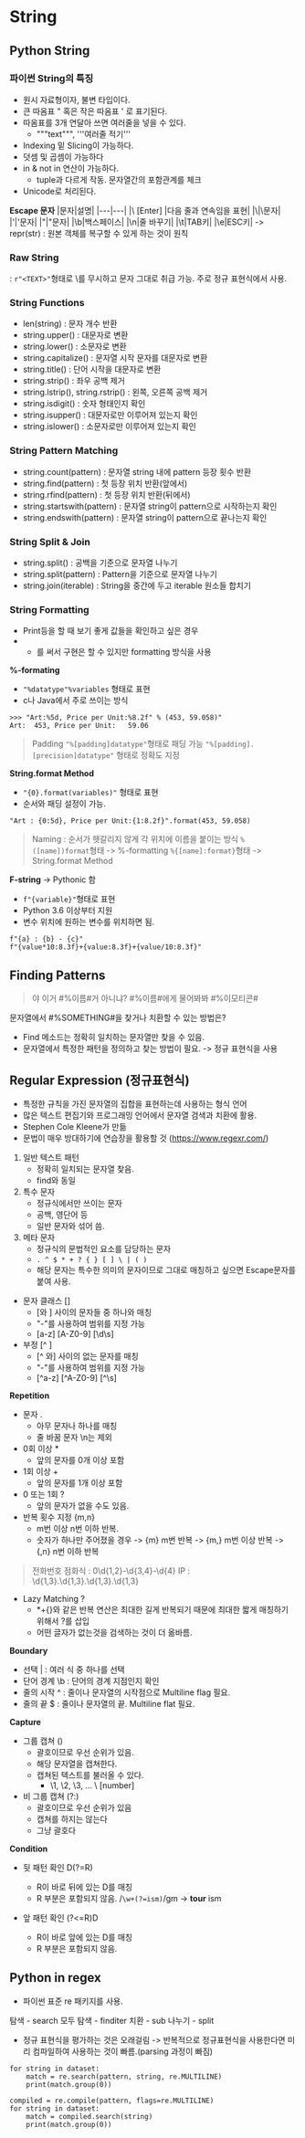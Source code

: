 # String

## Python String

### 파이썬 String의 특징
- 원시 자료형이자, 불변 타입이다.
- 큰 따옴표 " 혹은 작은 따옴표 ' 로 표기된다.
- 따옴표를 3개 연달아 쓰면 여러줄을 넣을 수 있다.
    - """text""", '''여러줄 적기'''
- Indexing 밑 Slicing이 가능하다.
- 덧셈 및 곱셈이 가능하다
- in & not in 연산이 가능하다.
    - tuple과 다르게 작동. 문자열간의 포함관계를 체크
- Unicode로 처리된다.

__Escape 문자__
|문자|설명|
|---|---|
|\ [Enter] |다음 줄과 연속임을 표현|
|\\|\문자|
|\'|'문자|
|\"|"문자|
|\b|백스페이스|
|\n|줄 바꾸기|
|\t|TAB키|
|\e|ESC키|
-> repr(str) : 원본 객체를 복구할 수 있게 하는 것이 원칙
### Raw String
: `r"<TEXT>"`형태로 \를 무시하고 문자 그대로 취급 가능. 주로 정규 표현식에서 사용.

### String Functions
- len(string) : 문자 개수 반환
- string.upper() : 대문자로 변환
- string.lower() : 소문자로 변환
- string.capitalize() : 문자열 시작 문자를 대문자로 변환
- string.title() : 단어 시작을 대문자로 변환
- string.strip() : 좌우 공백 제거
- string.lstrip(), string.rstrip() : 왼쪽, 오른쪽 공백 제거
- string.isdigit() : 숫자 형태인지 확인
- string.isupper() : 대문자로만 이루어져 있는지 확인
- string.islower() : 소문자로만 이루어져 있는지 확인

### String Pattern Matching
- string.count(pattern) : 문자열 string 내에 pattern 등장 횟수 반환
- string.find(pattern) : 첫 등장 위치 반환(앞에서)
- string.rfind(pattern) : 첫 등장 위치 반환(뒤에서)
- string.startswith(pattern) : 문자열 string이 pattern으로 시작하는지 확인
- string.endswith(pattern) : 문자열 string이 pattern으로 끝나는지 확인

### String Split & Join
- string.split() : 공백을 기준으로 문자열 나누기
- string.split(pattern) : Pattern을 기준으로 문자열 나누기
- string.join(iterable) : String을 중간에 두고 iterable 원소들 합치기

### String Formatting
- Print등을 할 때 보기 좋게 값들을 확인하고 싶은 경우
- + 를 써서 구현은 할 수 있지만 formatting 방식을 사용

__%-formating__
- `"%datatype"%variables` 형태로 표현
- c나 Java에서 주로 쓰이는 방식
```
>>> "Art:%5d, Price per Unit:%8.2f" % (453, 59.058)"
Art:  453, Price per Unit:   59.06
```
> Padding
`"%[padding]datatype"`형태로 패딩 가능
`"%[padding].[precision]datatype"` 형태로 정확도 지정

__String.format Method__
- `"{0}.format(variables)"` 형태로 표현
- 순서와 패딩 설정이 가능.
```
"Art : {0:5d}, Price per Unit:{1:8.2f}".format(453, 59.058)
```

> Naming : 순서가 헷갈리지 않게 각 위치에 이름을 붙이는 방식
`%([name])format`형태 -> %-formatting
`%{[name]:format}`형태 -> String.format Method

__F-string__ -> Pythonic 함
- `f"{variable}"`형태로 표현
- Python 3.6 이상부터 지원
- 변수 위치에 원하는 변수를 위치하면 됨.
```
f"{a} : {b} - {c}"
f"{value*10:8.3f}+{value:8.3f}+{value/10:8.3f}"
```

## Finding Patterns
> 야 이거 #%이름#거 아니냐?
#%이름#에게 물어봐봐
#%이모티콘#

문자열에서 #%SOMETHING#을 찾거나 치환할 수 있는 방법은?
- Find 메소드는 정확히 일치하는 문자열만 찾을 수 있음.
- 문자열에서 특정한 패턴을 정의하고 찾는 방법이 필요.
-> 정규 표현식을 사용

## Regular Expression (정규표현식)
- 특정한 규칙을 가진 문자열의 집합을 표현하는데 사용하는 형식 언어
- 많은 텍스트 편집기와 프로그래밍 언어에서 문자열 검색과 치환에 활용.
- Stephen Cole Kleene가 만듦
- 문법이 매우 방대하기에 연습장을 활용할 것 (https://www.regexr.com/)

1. 일반 텍스트 패턴
    - 정확히 일치되는 문자열 찾음.
    - find와 동일
2. 특수 문자
    - 정규식에서만 쓰이는 문자
    - 공백, 영단어 등
    - 일반 문자와 섞어 씀.
3. 메타 문자
    - 정규식의 문법적인 요소를 담당하는 문자
    - `. ^ $ * + ? { } [ ] \ | ( )`
    - 해당 문자는 특수한 의미의 문자이므로 그대로 매칭하고 싶으면 Escape문자를 붙여 사용.

- 문자 클래스 [] 
    - [와 ] 사이의 문자들 중 하나와 매칭
    - "-"를 사용하여 범위를 지정 가능
    - [a-z] [A-Z0-9] [\d\s]
- 부정 [^ ]
    - [^ 와] 사이의 없는 문자를 매칭
    - "-"를 사용하여 범위를 지정 가능
    - [^a-z] [^A-Z0-9] [^\s]

__Repetition__

- 문자 .
    - 아무 문자나 하나를 매칭
    - 줄 바꿈 문자 \n는 제외
- 0회 이상 *
    - 앞의 문자를 0개 이상 포함
- 1회 이상 +
    - 앞의 문자를 1개 이상 포함
- 0 또는 1회 ?
    - 앞의 문자가 없을 수도 있음.
- 반복 횟수 지정 {m,n}
    - m번 이상 n번 이하 반복.
    - 숫자가 하나만 주어졌을 경우
        -> {m} m번 반복
        -> {m,} m번 이상 반복
        -> {,n} n번 이하 반복

> 전화번호 점화식 : 0\d{1,2}-\d{3,4}-\d{4}
IP : \d{1,3}\.\d{1,3}\.\d{1,3}\.\d{1,3}

- Lazy Matching ?
    - *+{}와 같은 반복 연산은 최대한 길게 반복되기 때문에 최대한 짧게 매칭하기 위해서 ?를 삽입
    - 어떤 글자가 없는것을 검색하는 것이 더 옮바름.

__Boundary__
- 선택 | : 여러 식 중 하나를 선택
- 단어 경계 \b : 단어의 경계 지점인지 확인
- 줄의 시작 ^ : 줄이나 문자열의 시작점으로 Multiline flag 필요.
- 줄의 끝 $ : 줄이나 문자열의 끝. Multiline flat 필요.

__Capture__
- 그룹 캡쳐 ()
    - 괄호이므로 우선 순위가 있음.
    - 해당 문자열을 캡쳐한다.
    - 캡쳐된 텍스트를 불러올 수 있다.
        - \1, \2, \3, ... \ [number]
- 비 그룹 캡쳐 (?:)
    - 괄호이므로 우선 순위가 있음
    - 캡쳐를 하지는 않는다
    - 그냥 괄호다

__Condition__
- 뒷 패턴 확인 D(?=R)
    - R이 바로 뒤에 있는 D를 매칭
    - R 부분은 포함되지 않음.
/`\w+(?=ism)`/gm -> __tour__ ism

- 앞 패턴 확인 (?<=R)D
    - R이 바로 앞에 있는 D를 매칭
    - R 부분은 포함되지 않음.

## Python in regex
- 파이썬 표준 re 패키지를 사용.

탐색 - search
모두 탐색 - finditer
치환 - sub
나누기 - split

- 정규 표현식을 평가하는 것은 오래걸림 
-> 반복적으로 정규표현식을 사용한다면 미리 컴파일하여 사용하는 것이 빠름.(parsing 과정이 빠짐)

```
for string in dataset:
    match = re.search(pattern, string, re.MULTILINE)
    print(match.group(0))
```

```
compiled = re.compile(pattern, flags=re.MULTILINE)
for string in dataset:
    match = compiled.search(string)
    print(match.group(0))
```
